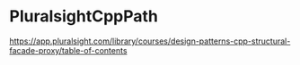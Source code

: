 # PluralsightCppPath
https://app.pluralsight.com/library/courses/design-patterns-cpp-structural-facade-proxy/table-of-contents
